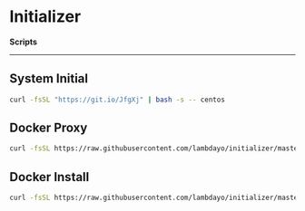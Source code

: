 # __Initializer__
__Scripts__

------
## System Initial
```bash
curl -fsSL "https://git.io/JfgXj" | bash -s -- centos
```
## Docker Proxy
```bash
curl -fsSL https://raw.githubusercontent.com/lambdayo/initializer/master/docker-proxy.sh | bash -s -- -i -s 192.168.1.1
```
## Docker Install
```bash
curl -fsSL https://raw.githubusercontent.com/lambdayo/initializer/master/docker-install.sh | bash
```
